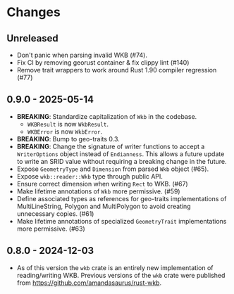 # Changes

## Unreleased

- Don't panic when parsing invalid WKB (#74).
- Fix CI by removing georust container & fix clippy lint (#140)
- Remove trait wrappers to work around Rust 1.90 compiler regression (#77)

## 0.9.0 - 2025-05-14

- **BREAKING**: Standardize capitalization of `Wkb` in the codebase.
  - `WKBResult` is now `WkbResult`.
  - `WKBError` is now `WkbError`.
- **BREAKING**: Bump to geo-traits 0.3.
- **BREAKING**: Change the signature of writer functions to accept a `WriterOptions` object instead of `Endianness`. This allows a future update to write an SRID value without requiring a breaking change in the future.
- Expose `GeometryType` and `Dimension` from parsed `Wkb` object (#65).
- Expose `wkb::reader::Wkb` type through public API.
- Ensure correct dimension when writing `Rect` to WKB. (#67)
- Make lifetime annotations of `Wkb` more permissive. (#59)
- Define associated types as references for geo-traits implementations of MultiLineString, Polygon and MultiPolygon to avoid creating unnecessary copies. (#61)
- Make lifetime annotations of specialized `GeometryTrait` implementations more permissive. (#63)

## 0.8.0 - 2024-12-03

- As of this version the `wkb` crate is an entirely new implementation of reading/writing WKB. Previous versions of the `wkb` crate were published from https://github.com/amandasaurus/rust-wkb.


